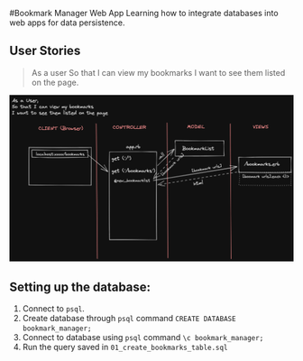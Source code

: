 #Bookmark Manager Web App
Learning how to integrate databases into web apps for data persistence.

## User Stories
> As a user
> So that I can view my bookmarks
> I want to see them listed on the page.

![Domain Model](bookmarks_domain_model_v2.png)

## Setting up the database:
1. Connect to ```psql```.
2. Create database through ```psql``` command ```CREATE DATABASE bookmark_manager;```
3. Connect to database using ```psql``` command ```\c bookmark_manager;```
4. Run the query saved in ```01_create_bookmarks_table.sql```